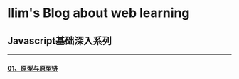 # Ilim's Blog about web learning

## Javascript基础深入系列
  ___
#### [01、原型与原型链](https://github.com/Qolim/blog/issues/1)